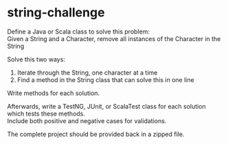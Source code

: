 # string-challenge

Define a Java or Scala class to solve this problem:<br>
Given a String and a Character, remove all instances of the Character in the String

Solve this two ways:<br>
1. Iterate through the String, one character at a time<br>
2. Find a method in the String class that can solve this in one line<br>

Write methods for each solution.

Afterwards, write a TestNG, JUnit, or ScalaTest class for each solution which tests these methods.<br>
Include both positive and negative cases for validations.

The complete project should be provided back in a zipped file.
